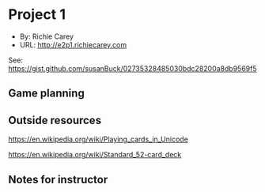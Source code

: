 # Project 1
+ By: Richie Carey
+ URL: <http://e2p1.richiecarey.com>

See: https://gist.github.com/susanBuck/02735328485030bdc28200a8db9569f5

## Game planning

## Outside resources

https://en.wikipedia.org/wiki/Playing_cards_in_Unicode

https://en.wikipedia.org/wiki/Standard_52-card_deck


## Notes for instructor
